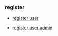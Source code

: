### register

* [register user](https://github.com/tegcommerce/tegcommerce-requirement/blob/master/page/register-user.md)

* [register user admin](https://github.com/tegcommerce/tegcommerce-requirement/blob/master/page/register-user-admin.md)
